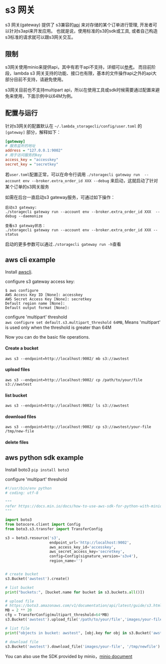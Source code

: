 # s3 网关

s3 网关(gateway) 提供了 s3兼容的[api](https://docs.aws.amazon.com/AmazonS3/latest/API/Welcome.html) 来对存储的某个订单进行管理, 开发者可以针对s3api来开发应用。
也就是说，使用标准的s3的sdk或工具, 或者自己构造s3标准的请求就可以跟s3网关交互。

## 限制
s3网关使用minio来提供api，其中有若干api不支持，详细可以[参考](https://github.com/minio/minio/blob/master/docs/minio-limits.md#list-of-amazon-s3-apis-not-supported-on-minio)。
而目前阶段，lambda s3 网关支持的功能、接口也有限，基本的文件操作api之外的api大部分目前不支持，请避免使用。

s3网关目前也不支持multipart api，所以在使用工具或sdk时候需要通过配置来避免来使用，下面示例中以64M为例。


## 配置与运行

针对s3网关的配置默认在 `~/.lambda_storagecli/config/user.toml` 的 `[gateway]` 部分，解释如下：
```ini
[gateway]
# 服务监听的地址
address = "127.0.0.1:9002"
# 用于访问服务的key
access_key = "accesskey"
secret_key = "secretkey"
```

若`user.toml`配置正常，可以在命令行调用 `./storagecli gateway run  --account env --broker.extra_order_id XXX --debug` 来启动，这就启动了针对某个订单的s3网关服务

如需在后台一直启动s3 gateway服务，可通过如下操作：
```
启动s3 gateway:
./storagecli gateway run --account env --broker.extra_order_id XXX  --debug --daemonize

查看s3 gateway状态：
./storagecli gateway run --account env --broker.extra_order_id XXX --status

```

启动的更多参数可以通过`./storagecli gateway run -h`查看

## aws cli example

Install [awscli](https://docs.aws.amazon.com/cli/latest/userguide/installing.html).

configure s3 gateway access key:
```
$ aws configure
AWS Access Key ID [None]: accesskey
AWS Secret Access Key [None]: secretkey
Default region name [None]:
Default output format [None]:
```

configure 'multipart' threshold    
     `aws configure set default.s3.multipart_threshold 64MB`, Means 'multipart' is used only when the threshold is  greater than 64M                                                   

Now you can do the basic file operations.     

#### Create a bucket

`aws s3 --endpoint=http://localhost:9002/ mb s3://awstest`

#### upload files

`aws s3 --endpoint=http://localhost:9002/ cp /path/to/your/file s3://awstest`

#### list bucket 

`aws s3 --endpoint=http://localhost:9002/ ls s3://awstest`

#### download files

`aws s3 --endpoint=http://localhost:9002/ cp s3://awstest/your-file /tmp/new-file`

#### delete files


## aws python sdk example

Install boto3 `pip install boto3`

configure 'multipart' threshold 

```python
#!/usr/bin/env python
# coding: utf-8

"""
refer https://docs.min.io/docs/how-to-use-aws-sdk-for-python-with-minio-server.html
"""

import boto3
from botocore.client import Config
from boto3.s3.transfer import TransferConfig

s3 = boto3.resource('s3',
                    endpoint_url='http://localhost:9002',
                    aws_access_key_id='accesskey',
                    aws_secret_access_key='secretkey',
                    config=Config(signature_version='s3v4'),
                    region_name='')


# create bucket
s3.Bucket('awstest').create()

# list bucket
print("buckets:", [bucket.name for bucket in s3.buckets.all()])

# upload file
# https://boto3.amazonaws.com/v1/documentation/api/latest/guide/s3.html#multipart-transfers
MB = 2 ** 20
cfg = TransferConfig(multipart_threshold=64*MB)
s3.Bucket('awstest').upload_file('/path/to/your/file','images/your-file', Config=cfg)

# list file
print("objects in bucket: awstest", [obj.key for obj in s3.Bucket('awstest2').objects.filter(Prefix='images/')])

# download file
s3.Bucket('awstest').download_file('images/your-file', '/tmp/newfile')
```



You can also use the SDK provided by minio，[minio document](https://docs.min.io/docs/python-client-quickstart-guide)

